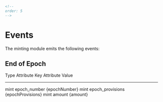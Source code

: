 ```html
<!--
order: 5
-->
```

# Events

The minting module emits the following events:

## End of Epoch

  Type   Attribute Key       Attribute Value
  ------ ------------------- -------------------
  mint   epoch\_number       {epochNumber}
  mint   epoch\_provisions   {epochProvisions}
  mint   amount              {amount}

